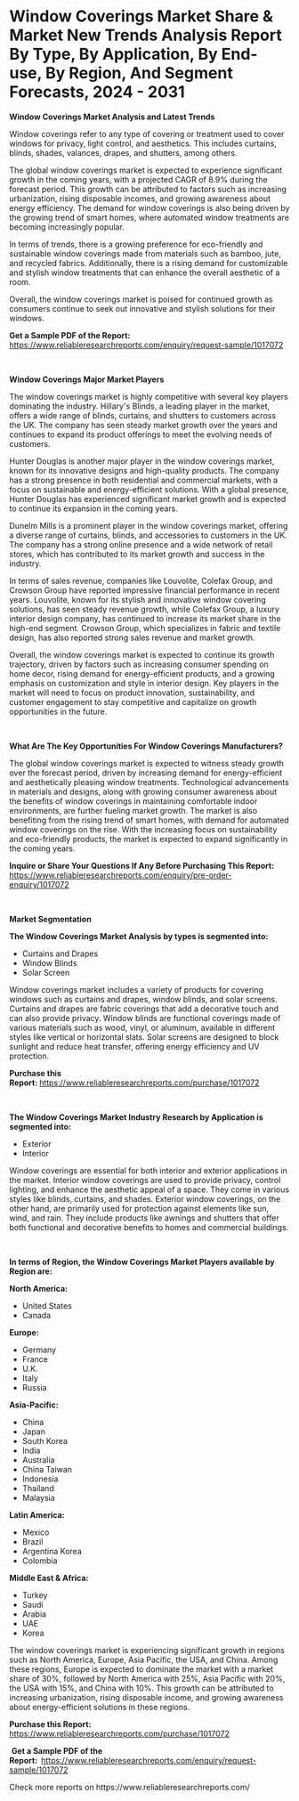 <p><h1>Window Coverings Market Share & Market New Trends Analysis Report By Type, By Application, By End-use, By Region, And Segment Forecasts, 2024 - 2031</h1></p><p><strong>Window Coverings Market Analysis and Latest Trends</strong></p>
<p><p>Window coverings refer to any type of covering or treatment used to cover windows for privacy, light control, and aesthetics. This includes curtains, blinds, shades, valances, drapes, and shutters, among others.</p><p>The global window coverings market is expected to experience significant growth in the coming years, with a projected CAGR of 8.9% during the forecast period. This growth can be attributed to factors such as increasing urbanization, rising disposable incomes, and growing awareness about energy efficiency. The demand for window coverings is also being driven by the growing trend of smart homes, where automated window treatments are becoming increasingly popular.</p><p>In terms of trends, there is a growing preference for eco-friendly and sustainable window coverings made from materials such as bamboo, jute, and recycled fabrics. Additionally, there is a rising demand for customizable and stylish window treatments that can enhance the overall aesthetic of a room.</p><p>Overall, the window coverings market is poised for continued growth as consumers continue to seek out innovative and stylish solutions for their windows.</p></p>
<p><strong>Get a Sample PDF of the Report:&nbsp;</strong> <a href="https://www.reliableresearchreports.com/enquiry/request-sample/1017072">https://www.reliableresearchreports.com/enquiry/request-sample/1017072</a></p>
<p>&nbsp;</p>
<p><strong>Window Coverings Major Market Players</strong></p>
<p><p>The window coverings market is highly competitive with several key players dominating the industry. Hillary's Blinds, a leading player in the market, offers a wide range of blinds, curtains, and shutters to customers across the UK. The company has seen steady market growth over the years and continues to expand its product offerings to meet the evolving needs of customers.</p><p>Hunter Douglas is another major player in the window coverings market, known for its innovative designs and high-quality products. The company has a strong presence in both residential and commercial markets, with a focus on sustainable and energy-efficient solutions. With a global presence, Hunter Douglas has experienced significant market growth and is expected to continue its expansion in the coming years.</p><p>Dunelm Mills is a prominent player in the window coverings market, offering a diverse range of curtains, blinds, and accessories to customers in the UK. The company has a strong online presence and a wide network of retail stores, which has contributed to its market growth and success in the industry.</p><p>In terms of sales revenue, companies like Louvolite, Colefax Group, and Crowson Group have reported impressive financial performance in recent years. Louvolite, known for its stylish and innovative window covering solutions, has seen steady revenue growth, while Colefax Group, a luxury interior design company, has continued to increase its market share in the high-end segment. Crowson Group, which specializes in fabric and textile design, has also reported strong sales revenue and market growth.</p><p>Overall, the window coverings market is expected to continue its growth trajectory, driven by factors such as increasing consumer spending on home decor, rising demand for energy-efficient products, and a growing emphasis on customization and style in interior design. Key players in the market will need to focus on product innovation, sustainability, and customer engagement to stay competitive and capitalize on growth opportunities in the future.</p></p>
<p>&nbsp;</p>
<p><strong>What Are The Key Opportunities For Window Coverings Manufacturers?</strong></p>
<p><p>The global window coverings market is expected to witness steady growth over the forecast period, driven by increasing demand for energy-efficient and aesthetically pleasing window treatments. Technological advancements in materials and designs, along with growing consumer awareness about the benefits of window coverings in maintaining comfortable indoor environments, are further fueling market growth. The market is also benefiting from the rising trend of smart homes, with demand for automated window coverings on the rise. With the increasing focus on sustainability and eco-friendly products, the market is expected to expand significantly in the coming years.</p></p>
<p><strong>Inquire or Share Your Questions If Any Before Purchasing This Report:</strong> <a href="https://www.reliableresearchreports.com/enquiry/pre-order-enquiry/1017072">https://www.reliableresearchreports.com/enquiry/pre-order-enquiry/1017072</a></p>
<p>&nbsp;</p>
<p><strong>Market Segmentation</strong></p>
<p><strong>The Window Coverings Market Analysis by types is segmented into:</strong></p>
<p><ul><li>Curtains and Drapes</li><li>Window Blinds</li><li>Solar Screen</li></ul></p>
<p><p>Window coverings market includes a variety of products for covering windows such as curtains and drapes, window blinds, and solar screens. Curtains and drapes are fabric coverings that add a decorative touch and can also provide privacy. Window blinds are functional coverings made of various materials such as wood, vinyl, or aluminum, available in different styles like vertical or horizontal slats. Solar screens are designed to block sunlight and reduce heat transfer, offering energy efficiency and UV protection.</p></p>
<p><strong>Purchase this Report:&nbsp;</strong><a href="https://www.reliableresearchreports.com/purchase/1017072">https://www.reliableresearchreports.com/purchase/1017072</a></p>
<p>&nbsp;</p>
<p><strong>The Window Coverings Market Industry Research by Application is segmented into:</strong></p>
<p><ul><li>Exterior</li><li>Interior</li></ul></p>
<p><p>Window coverings are essential for both interior and exterior applications in the market. Interior window coverings are used to provide privacy, control lighting, and enhance the aesthetic appeal of a space. They come in various styles like blinds, curtains, and shades. Exterior window coverings, on the other hand, are primarily used for protection against elements like sun, wind, and rain. They include products like awnings and shutters that offer both functional and decorative benefits to homes and commercial buildings.</p></p>
<p>&nbsp;</p>
<p><strong>In terms of Region, the Window Coverings Market Players available by Region are:</strong></p>
<p>
    <p> <strong> North America: </strong>
        <ul>
            <li>United States</li>
            <li>Canada</li>
        </ul>
        </p> 
    <p> <strong> Europe: </strong>
        <ul>
            <li>Germany</li>
            <li>France</li>
            <li>U.K.</li>
            <li>Italy</li>
            <li>Russia</li>
        </ul>
        </p> 
    <p> <strong> Asia-Pacific: </strong>
        <ul>
            <li>China</li>
            <li>Japan</li>
            <li>South Korea</li>
            <li>India</li>
            <li>Australia</li>
            <li>China Taiwan</li>
            <li>Indonesia</li>
            <li>Thailand</li>
            <li>Malaysia</li>
        </ul>
        </p> 
    <p> <strong> Latin America: </strong>
        <ul>
            <li>Mexico</li>
            <li>Brazil</li>
            <li>Argentina Korea</li>
            <li>Colombia</li>
        </ul>
        </p> 
    <p> <strong> Middle East & Africa: </strong>
        <ul>
            <li>Turkey</li>
            <li>Saudi</li>
            <li>Arabia</li>
            <li>UAE</li>
            <li>Korea</li>
        </ul>
    </p>
    </p>
<p><p>The window coverings market is experiencing significant growth in regions such as North America, Europe, Asia Pacific, the USA, and China. Among these regions, Europe is expected to dominate the market with a market share of 30%, followed by North America with 25%, Asia Pacific with 20%, the USA with 15%, and China with 10%. This growth can be attributed to increasing urbanization, rising disposable income, and growing awareness about energy-efficient solutions in these regions.</p></p>
<p><strong>Purchase this Report: </strong><a href="https://www.reliableresearchreports.com/purchase/1017072">https://www.reliableresearchreports.com/purchase/1017072</a></p>
<p>&nbsp;<strong>Get a Sample PDF of the Report:&nbsp;&nbsp;</strong><a href="https://www.reliableresearchreports.com/enquiry/request-sample/1017072">https://www.reliableresearchreports.com/enquiry/request-sample/1017072</a></p>
<p><strong></strong></p>
<p>Check more reports on https://www.reliableresearchreports.com/</p>